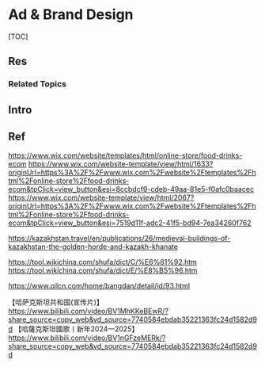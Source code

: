# Ad & Brand Design

[TOC]



## Res
### Related Topics



## Intro



## Ref
https://www.wix.com/website/templates/html/online-store/food-drinks-ecom
https://www.wix.com/website-template/view/html/1633?originUrl=https%3A%2F%2Fwww.wix.com%2Fwebsite%2Ftemplates%2Fhtml%2Fonline-store%2Ffood-drinks-ecom&tpClick=view_button&esi=8ccbdcf9-cdeb-49aa-81e5-f0afc0baacec
https://www.wix.com/website-template/view/html/2067?originUrl=https%3A%2F%2Fwww.wix.com%2Fwebsite%2Ftemplates%2Fhtml%2Fonline-store%2Ffood-drinks-ecom&tpClick=view_button&esi=7519d11f-adc2-41f5-bd94-7ea34260f762

https://kazakhstan.travel/en/publications/26/medieval-buildings-of-kazakhstan-the-golden-horde-and-kazakh-khanate

https://tool.wikichina.com/shufa/dict/C/%E6%81%92.htm
https://tool.wikichina.com/shufa/dict/E/%E8%B5%96.htm

https://www.oilcn.com/home/bangdan/detail/id/93.html

【哈萨克斯坦共和国(宣传片)】 https://www.bilibili.com/video/BV1MhKKeBEwR/?share_source=copy_web&vd_source=7740584ebdab35221363fc24d1582d9d
【哈薩克斯坦國歌丨新年2024一2025】 https://www.bilibili.com/video/BV1nGFzeMERk/?share_source=copy_web&vd_source=7740584ebdab35221363fc24d1582d9d


